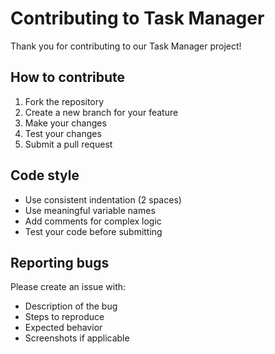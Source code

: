 # Contributing to Task Manager

Thank you for contributing to our Task Manager project!

## How to contribute

1. Fork the repository
2. Create a new branch for your feature
3. Make your changes
4. Test your changes
5. Submit a pull request

## Code style

- Use consistent indentation (2 spaces)
- Use meaningful variable names
- Add comments for complex logic
- Test your code before submitting

## Reporting bugs

Please create an issue with:
- Description of the bug
- Steps to reproduce
- Expected behavior
- Screenshots if applicable
